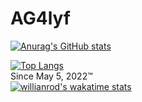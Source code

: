 # AG4lyf

[![Anurag's GitHub stats](https://github-readme-stats.vercel.app/api?username=AG4lyf&count_private=true&show_icons=true&theme=radical)](https://github.com/anuraghazra/github-readme-stats)

[![Top Langs](https://github-readme-stats.vercel.app/api/top-langs/?username=AG4lyf&theme=radical)](https://github.com/anuraghazra/github-readme-stats)
</br>Since May 5, 2022™ </br>
[![willianrod's wakatime stats](https://github-readme-stats.vercel.app/api/wakatime?username=AG4lyf&theme=radical)](https://github.com/anuraghazra/github-readme-stats)

